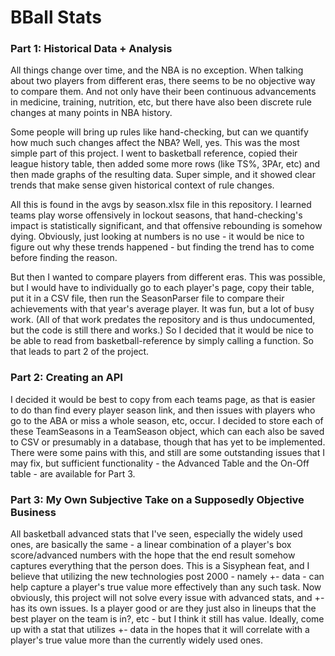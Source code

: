# BBall Stats

### Part 1: Historical Data + Analysis

All things change over time, and the NBA is no exception. When talking about two players from different eras, there seems to be no objective way to compare them.
And not only have their been continuous advancements in medicine, training, nutrition, etc, but there have also been discrete rule changes at many points in NBA history.

Some people will bring up rules like hand-checking, but can we quantify how much such changes affect the NBA? Well, yes.
This was the most simple part of this project. I went to basketball reference, copied their league history table, then added some more rows (like TS%, 3PAr, etc) and then made graphs of the resulting data. Super simple, and it showed clear trends that make sense given historical context of rule changes.

All this is found in the avgs by season.xlsx file in this repository. I learned teams play worse offensively in lockout seasons, that hand-checking's impact is statistically significant, and that offensive rebounding is somehow dying.
Obviously, just looking at numbers is no use - it would be nice to figure out why these trends happened - but finding the trend has to come before finding the reason.

But then I wanted to compare players from different eras. This was possible, but I would have to individually go to each player's page, copy their table, put it in a CSV file, then run the SeasonParser file to compare their achievements with that year's average player.
It was fun, but a lot of busy work. (All of that work predates the repository and is thus undocumented, but the code is still there and works.)
So I decided that it would be nice to be able to read from basketball-reference by simply calling a function. So that leads to part 2 of the project.

### Part 2: Creating an API

I decided it would be best to copy from each teams page, as that is easier to do than find every player season link, and then issues with players who go to the ABA or miss a whole season, etc, occur.
I decided to store each of these TeamSeasons in a TeamSeason object, which can each also be saved to CSV or presumably in a database, though that has yet to be implemented.
There were some pains with this, and still are some outstanding issues that I may fix, but sufficient functionality - the Advanced Table and the On-Off table - are available for Part 3.

### Part 3: My Own Subjective Take on a Supposedly Objective Business

All basketball advanced stats that I've seen, especially the widely used ones, are basically the same - a linear combination of a player's box score/advanced numbers
with the hope that the end result somehow captures everything that the person does. This is a Sisyphean feat, and I believe that utilizing the new technologies post 2000 - namely +- data - can help capture a player's true value more effectively than any such task.
Now obviously, this project will not solve every issue with advanced stats, and +- has its own issues.
Is a player good or are they just also in lineups that the best player on the team is in?, etc - but I think it still has value.
Ideally, come up with a stat that utilizes +- data in the hopes that it will correlate with a player's true value more than the currently widely used ones.
